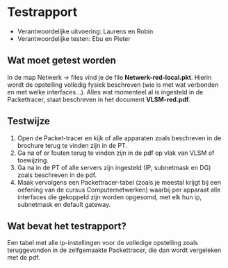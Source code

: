 # Testrapport

* Verantwoordelijke uitvoering: Laurens en Robin
* Verantwoordelijke testen: Ebu en Pieter

## Wat moet getest worden

In de map Netwerk -> files vind je de file **Netwerk-red-local.pkt**. Hierin
wordt de opstelling volledig fysiek beschreven (wie is met wat verbonden en met
welke interfaces...). Alles wat momenteel al is ingesteld in de Packettracer, staat beschreven in het document **VLSM-red.pdf**.

## Testwijze

1. Open de Packet-tracer en kijk of alle apparaten zoals beschreven in de brochure
terug te vinden zijn in de PT.
2. Ga na of er fouten terug te vinden zijn in de pdf op vlak van VLSM of toewijzing.
3. Ga na in de PT of alle servers zijn ingesteld (IP, subnetmask en DG) zoals beschreven in de pdf.
4. Maak vervolgens een Packettracer-tabel (zoals je meestal krijgt bij een oefening
  van de cursus Computernetwerken) waarbij per apparaat alle interfaces die gekoppeld
  zijn worden opgesomd, met elk hun ip, subnetmask en default gateway.

## Wat bevat het testrapport?

Een tabel met alle ip-instellingen voor de volledige opstelling zoals teruggevonden
in de zelfgemaakte Packettracer, die dan wordt vergeleken met de pdf.
